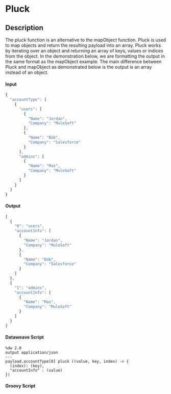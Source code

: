 # Pluck

## Description

The pluck function is an alternative to the mapObject function. Pluck is used to map objects and return the resulting payload into an array. Pluck works by iterating over an object and returning an array of keys, values or indices from the object. In the demonstration below, we are formatting the output in the same format as the mapObject example. The main difference between Pluck and mapObject as demonstrated below is the output is an array instead of an object.

#### Input
``` javascript
{
  "accountType": [
    {
      "users": [
        {
          "Name": "Jordan",
          "Company": "MuleSoft"
        },
        {
          "Name": "Bob",
          "Company": "Salesforce"
        }
      ],
      "admins": [
        {
          "Name": "Max",
          "Company": "MuleSoft"
        }
      ]
    }
  ]
}
```
#### Output

``` javascript
[
  {
    "0": "users",
    "accountInfo": [
      {
        "Name": "Jordan",
        "Company": "MuleSoft"
      },
      {
        "Name": "Bob",
        "Company": "Salesforce"
      }
    ]
  },
  {
    "1": "admins",
    "accountInfo": [
      {
        "Name": "Max",
        "Company": "MuleSoft"
      }
    ]
  }
]
```

#### Dataweave Script

```
%dw 2.0
output application/json
---
payload.accountType[0] pluck ((value, key, index) -> {
  (index): (key),
  "accountInfo" : (value)
})
```

#### Groovy Script

